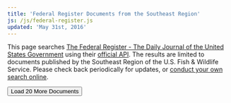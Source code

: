 ```yaml
---
title: 'Federal Register Documents from the Southeast Region'
js: /js/federal-register.js
updated: 'May 31st, 2016'
---
```


This page searches [The Federal Register - The Daily Journal of the United States Government](https://www.federalregister.gov) using their [official API](https://www.federalregister.gov/blog/learn/developers).  The results are limited to documents published by the Southeast Region of the U.S. Fish &amp; Wildlife Service.  Please check back periodically for updates, or [conduct your own search online](https://www.federalregister.gov/articles/search?).

<ul class="register-list"></ul>
<button id="load-more-fr-docs">Load 20 More Documents</button>
